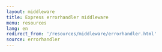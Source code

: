 ```yaml
---
layout: middleware
title: Express errorhandler middleware
menu: resources
lang: en
redirect_from: '/resources/middleware/errorhandler.html'
source: errorhandler
---
```

